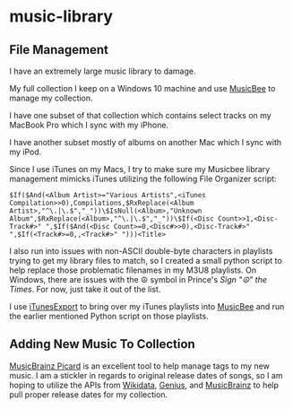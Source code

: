 # music-library

## File Management

I have an extremely large music library to damage.

My full collection I keep on a Windows 10 machine and use [MusicBee](https://getmusicbee.com/) to manage my collection.

I have one subset of that collection which contains select tracks on my MacBook Pro which I sync with my iPhone.

I have another subset mostly of albums on another Mac which I sync with my iPod.

Since I use iTunes on my Macs, I try to make sure my Musicbee library management mimicks iTunes utilizing the following File Organizer script:

```
$If($And(<Album Artist>="Various Artists",<iTunes Compilation>>0),Compilations,$RxReplace(<Album Artist>,"^\.|\.$","_"))\$IsNull(<Album>,"Unknown Album",$RxReplace(<Album>,"^\.|\.$","_"))\$If(<Disc Count>>1,<Disc-Track#>" ",$If($And(<Disc Count>=0,<Disc#>>0),<Disc-Track#>" ",$If(<Track#>=0,,<Track#>" ")))<Title>
```

I also run into issues with non-ASCII double-byte characters in playlists trying to get my library files to match, so I created a small python script to help replace those problematic filenames in my M3U8 playlists. On Windows, there are issues with the ☮ symbol in Prince's _Sign "☮" the Times_. For now, just take it out of the list.

I use [iTunesExport](https://www.ericdaugherty.com/dev/itunesexport/) to bring over my iTunes playlists into [MusicBee](https://getmusicbee.com/) and run the earlier mentioned Python script on those playlists.

## Adding New Music To Collection

[MusicBrainz Picard](https://picard.musicbrainz.org/) is an excellent tool to help manage tags to my new music. I am a stickler in regards to original release dates of songs, so I am hoping to utilize the APIs from [Wikidata](https://www.wikidata.org/w/api.php?action=help), [Genius](https://docs.genius.com/), and [MusicBrainz](https://musicbrainz.org/doc/Development/XML_Web_Service/Version_2) to help pull proper release dates for my collection.

